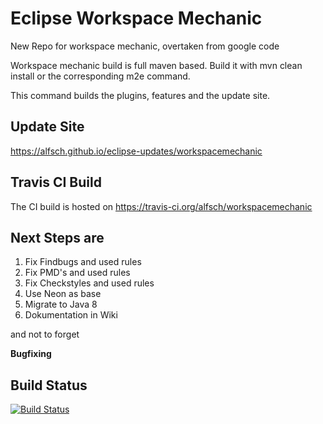 # Eclipse Workspace Mechanic
New Repo for workspace mechanic, overtaken from google code

Workspace mechanic build is full maven based. Build it with mvn clean install or the corresponding m2e command.

This command builds the plugins, features and the update site.

## Update Site

https://alfsch.github.io/eclipse-updates/workspacemechanic

## Travis CI Build
The CI build is hosted on https://travis-ci.org/alfsch/workspacemechanic

## Next Steps are
1. Fix Findbugs and used rules
2. Fix PMD's and used rules
3. Fix Checkstyles and used rules
4. Use Neon as base
5. Migrate to Java 8
6. Dokumentation in Wiki

and not to forget

**Bugfixing**

## Build Status
[![Build Status](https://travis-ci.org/alfsch/workspacemechanic.svg?branch=master)](https://travis-ci.org/alfsch/workspacemechanic)
